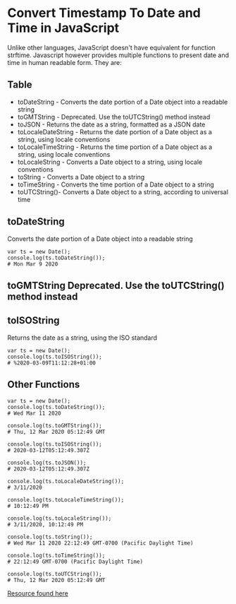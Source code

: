 # Convert Timestamp To Date and Time in JavaScript
Unlike other languages, JavaScript doesn't have equivalent for function strftime. Javascript however provides multiple functions to present date and time in human readable form. They are:

## Table
* toDateString - Converts the date portion of a Date object into a readable string
* toGMTString - Deprecated. Use the toUTCString() method instead
* toJSON - Returns the date as a string, formatted as a JSON date
* toLocaleDateString - Returns the date portion of a Date object as a string, using locale conventions
* toLocaleTimeString - Returns the time portion of a Date object as a string, using locale conventions
* toLocaleString - Converts a Date object to a string, using locale conventions
* toString - Converts a Date object to a string
* toTimeString - Converts the time portion of a Date object to a string
* toUTCString()- Converts a Date object to a string, according to universal time



## toDateString
Converts the date portion of a Date object into a readable string
```
var ts = new Date();
console.log(ts.toDateString());
# Mon Mar 9 2020
```
## toGMTString Deprecated. Use the toUTCString() method instead

## toISOString 
Returns the date as a string, using the ISO standard

```
var ts = new Date();
console.log(ts.toISOString());
# %2020-03-09T11:12:28+01:00
```
## Other Functions

```
var ts = new Date();
console.log(ts.toDateString());
# Wed Mar 11 2020

console.log(ts.toGMTString());
# Thu, 12 Mar 2020 05:12:49 GMT

console.log(ts.toISOString());
# 2020-03-12T05:12:49.307Z

console.log(ts.toJSON());
# 2020-03-12T05:12:49.307Z

console.log(ts.toLocaleDateString());
# 3/11/2020

console.log(ts.toLocaleTimeString());
# 10:12:49 PM

console.log(ts.toLocaleString());
# 3/11/2020, 10:12:49 PM

console.log(ts.toString());
# Wed Mar 11 2020 22:12:49 GMT-0700 (Pacific Daylight Time)

console.log(ts.toTimeString());
# 22:12:49 GMT-0700 (Pacific Daylight Time)

console.log(ts.toUTCString());
# Thu, 12 Mar 2020 05:12:49 GMT
```

[Resource found here](https://timestamp.online/article/how-to-convert-timestamp-to-datetime-in-javascript)
